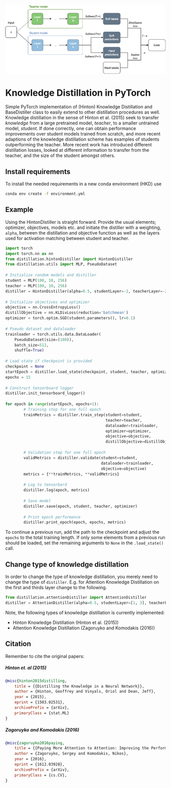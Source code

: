 ![Hinton Knowledge Distillation](/hintonKD.png)

# Knowledge Distillation in PyTorch
Simple PyTorch implementation of (Hinton) Knowledge Distillation and BaseDistiller class to easily extend to other distillation procedures as well. Knowledge distillation in the sense of Hinton et al. (2015) seek to transfer *knowledge* from a large pretrained model, *teacher*, to a smaller untrained model, *student*. If done correctly, one can obtain performance improvements over student models trained from scratch, and more recent adaptions of the knowledge distillation scheme has examples of students outperforming the teacher. More recent work has introduced different distillation losses, looked at different information to transfer from the teacher, and the size of the student amongst others.

## Install requirements
To install the needed requirements in a new conda environment (HKD) use

```bash
conda env create -f environment.yml
```

## Example
Using the HintonDistiller is straight forward. Provide the usual elements; optimizer, objectives, models etc. and initiate the distiller with a weighting, `alpha`, between the distillation and objective function as well as the layers used for activation matching between student and teacher.

```python
import torch
import torch.nn as nn
from distillation.hintonDistiller import HintonDistiller
from distillation.utils import MLP, PseudoDataset

# Initialize random models and distiller
student = MLP(100, 10, 256)
teacher = MLP(100, 10, 256)
distiller = HintonDistiller(alpha=0.5, studentLayer=-2, teacherLayer=-2)

# Initialize objectives and optimizer
objective = nn.CrossEntropyLoss()
distillObjective = nn.KLDivLoss(reduction='batchmean')
optimizer = torch.optim.SGD(student.parameters(), lr=0.1)

# Pseudo dataset and dataloader 
trainloader = torch.utils.data.DataLoader(
    PseudoDataset(size=(100)),
    batch_size=512,
    shuffle=True)

# Load state if checkpoint is provided
checkpoint = None
startEpoch = distiller.load_state(checkpoint, student, teacher, optimizer)
epochs = 15

# Construct tensorboard logger
distiller.init_tensorboard_logger()

for epoch in range(startEpoch, epochs+1):
        # Training step for one full epoch
        trainMetrics = distiller.train_step(student=student,
                                            teacher=teacher,
                                            dataloader=trainloader,
                                            optimizer=optimizer,
                                            objective=objective,
                                            distillObjective=distillObjective)
        
        # Validation step for one full epoch
        validMetrics = distiller.validate(student=student,
                                          dataloader=trainloader,
                                          objective=objective)
        metrics = {**trainMetrics, **validMetrics}
        
        # Log to tensorbard
        distiller.log(epoch, metrics)

        # Save model
        distiller.save(epoch, student, teacher, optimizer)
        
        # Print epoch performance
        distiller.print_epoch(epoch, epochs, metrics)
```

To continue a previous run, add the path to the checkpoint and adjust the `epochs` to the total training length. If only some elements from a previous run should be loaded, set the remaining arguments to `None` in the `.load_state()` call.

## Change type of knowledge distillation
In order to change the type of knowledge distillation, you merely need to change the type of `distiller`. E.g. for Attention Knowledge Distillation on the first and thirds layer change to the following.

```python
from distillation.attentionDistiller import AttentionDistiller
distiller = AttentionDistiller(alpha=0.5, studentLayer=[1, 3], teacherLayer=[1, 3])
```

Note, the following types of knowledge distillation is currently implemented:
 - Hinton Knowledge Distillation (Hinton et al. (2015))
 - Attention Knowledge Distillation (Zagoruyko and Komodakis (2016))
 

## Citation
Remember to cite the original papers:

##### Hinton et. al (2015)
```bibtex
@misc{hinton2015distilling,
    title = {{Distilling the Knowledge in a Neural Network}},
    author = {Hinton, Geoffrey and Vinyals, Oriol and Dean, Jeff},
    year = {2015},
    eprint = {1503.02531},
    archivePrefix = {arXiv},
    primaryClass = {stat.ML}
}
```

##### Zagoruyko and Komodakis (2016)
```bibtex
@misc{zagoruyko2016paying,
    title = {{Paying More Attention to Attention: Improving the Performance of Convolutional Neural Networks via Attention Transfer}},
    author = {Zagoruyko, Sergey and Komodakis, Nikos},
    year = {2016},
    eprint = {1612.03928},
    archivePrefix = {arXiv},
    primaryClass = {cs.CV},
}
```